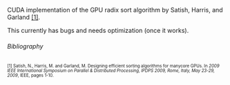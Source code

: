 CUDA implementation of the GPU radix sort algorithm by Satish, Harris, and Garland [[1]](https://www.cs.umd.edu/class/spring2021/cmsc714/readings/Satish-sorting.pdf).

This currently has bugs and needs optimization (once it works).

###### Bibliography
<sup><sub>
[1] Satish, N., Harris, M. and Garland, M. Designing efficient sorting algorithms for manycore GPUs. In *2009 IEEE International Symposium on Parallel & Distributed Processing, IPDPS 2009, Rome, Italy, May 23-29, 2009*, IEEE, pages 1-10.
</sub></sup>

